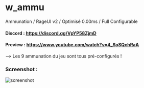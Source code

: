 # w_ammu
Ammunation / RageUI v2 / Optimisé 0.00ms / Full Configurable

#### Discord : https://discord.gg/VpYP58ZjmD

#### Preview : https://www.youtube.com/watch?v=4_SoSQchRaA

--> Les 9 ammunation du jeu sont tous pré-configurés !

### Screenshot :

![screenshot](https://cdn.discordapp.com/attachments/658236178268684291/921890503379804170/unknown.png)
